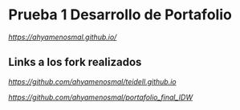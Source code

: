 # Prueba 1 Desarrollo de Portafolio

_https://ahyamenosmal.github.io/_

## Links a los fork realizados

_https://github.com/ahyamenosmal/teidell.github.io_

_https://github.com/ahyamenosmal/portafolio_final_IDW_

